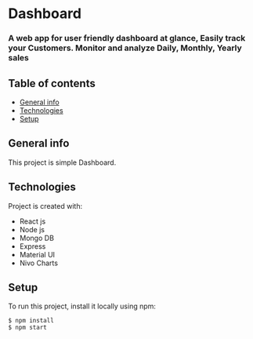 # Dashboard
### A web app for user friendly dashboard at glance, Easily track your Customers. Monitor and analyze Daily, Monthly, Yearly sales

## Table of contents
* [General info](#general-info)
* [Technologies](#technologies)
* [Setup](#setup)

## General info
This project is simple Dashboard.
	
## Technologies
Project is created with:
* React js
* Node js
* Mongo DB
* Express
* Material UI
* Nivo Charts
	
## Setup
To run this project, install it locally using npm:

```
$ npm install
$ npm start
